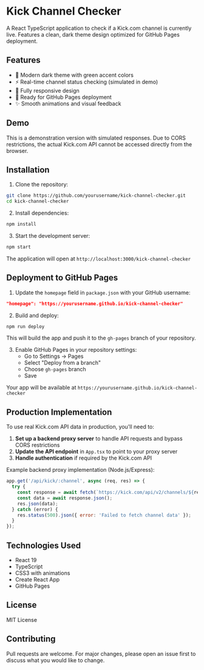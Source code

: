 # Kick Channel Checker

A React TypeScript application to check if a Kick.com channel is currently live. Features a clean, dark theme design optimized for GitHub Pages deployment.

## Features

- 🎨 Modern dark theme with green accent colors
- ⚡ Real-time channel status checking (simulated in demo)
- 📱 Fully responsive design
- 🚀 Ready for GitHub Pages deployment
- ✨ Smooth animations and visual feedback

## Demo

This is a demonstration version with simulated responses. Due to CORS restrictions, the actual Kick.com API cannot be accessed directly from the browser.

## Installation

1. Clone the repository:
```bash
git clone https://github.com/yourusername/kick-channel-checker.git
cd kick-channel-checker
```

2. Install dependencies:
```bash
npm install
```

3. Start the development server:
```bash
npm start
```

The application will open at `http://localhost:3000/kick-channel-checker`

## Deployment to GitHub Pages

1. Update the `homepage` field in `package.json` with your GitHub username:
```json
"homepage": "https://yourusername.github.io/kick-channel-checker"
```

2. Build and deploy:
```bash
npm run deploy
```

This will build the app and push it to the `gh-pages` branch of your repository.

3. Enable GitHub Pages in your repository settings:
   - Go to Settings → Pages
   - Select "Deploy from a branch"
   - Choose `gh-pages` branch
   - Save

Your app will be available at `https://yourusername.github.io/kick-channel-checker`

## Production Implementation

To use real Kick.com API data in production, you'll need to:

1. **Set up a backend proxy server** to handle API requests and bypass CORS restrictions
2. **Update the API endpoint** in `App.tsx` to point to your proxy server
3. **Handle authentication** if required by the Kick.com API

Example backend proxy implementation (Node.js/Express):
```javascript
app.get('/api/kick/:channel', async (req, res) => {
  try {
    const response = await fetch(`https://kick.com/api/v2/channels/${req.params.channel}`);
    const data = await response.json();
    res.json(data);
  } catch (error) {
    res.status(500).json({ error: 'Failed to fetch channel data' });
  }
});
```

## Technologies Used

- React 19
- TypeScript
- CSS3 with animations
- Create React App
- GitHub Pages

## License

MIT License

## Contributing

Pull requests are welcome. For major changes, please open an issue first to discuss what you would like to change.
